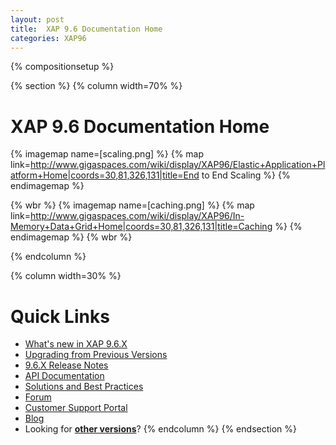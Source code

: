 ```yaml
---
layout: post
title:  XAP 9.6 Documentation Home
categories: XAP96
---
```


{% compositionsetup %}

{% section %}
{% column width=70% %}

# XAP 9.6 Documentation Home

{% imagemap name=[scaling.png] %}
{% map link=http://www.gigaspaces.com/wiki/display/XAP96/Elastic+Application+Platform+Home|coords=30,81,326,131|title=End to End Scaling %}
{% endimagemap %}

{% wbr %}
{% imagemap name=[caching.png] %}
{% map link=http://www.gigaspaces.com/wiki/display/XAP96/In-Memory+Data+Grid+Home|coords=30,81,326,131|title=Caching %}
{% endimagemap %}
{% wbr %}

{% endcolumn %}

{% column width=30% %}

# Quick Links

- [What's new in XAP 9.6.X](http://wiki.gigaspaces.com/wiki/display/RN/What%27s+New+in+GigaSpaces+9.6.X)
- [Upgrading from Previous Versions](http://wiki.gigaspaces.com/wiki/display/RN/Upgrading+to+9.6.X)
- [9.6.X Release Notes](http://wiki.gigaspaces.com/wiki/display/RN/GigaSpaces+XAP+9.6.X+Release+Notes)
- [API Documentation](http://wiki.gigaspaces.com/wiki/display/API/API+Documentation+Portal)
- [Solutions and Best Practices](/sbp/solutions-and-best-practices-home.html)
- [Forum](http://forum.openspaces.org/forum.jspa?forumID=175)
- [Customer Support Portal](http://www.gigaspaces.com/supportcenter)
- [Blog](http://blog.gigaspaces.com/)
- Looking for **[other versions](http://wiki.gigaspaces.com/wiki/display/ALL/Choose+a+GigaSpaces+Version)**?
{% endcolumn %}
{% endsection %}

